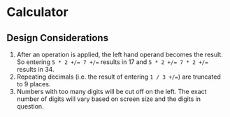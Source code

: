 # Calculator
## Design Considerations
1. After an operation is applied, the left hand operand
becomes the result. So entering `5 * 2 +/= 7 +/=` results in 17
and `5 * 2 +/= 7 * 2 +/=` results in 34.
1. Repeating decimals (i.e. the result of entering `1 / 3 +/=`)
are truncated to 9 places.
1. Numbers with too many digits will be cut off on the left.
The exact number of digits will vary based on screen size
and the digits in question.
